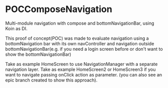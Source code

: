 # POCComposeNavigation
Multi-module navigation with compose and bottomNavigationBar, using Koin as DI.

This proof of concept(POC) was made to evaluate navigation using a bottomNavigation bar with its own navController and
navigation outside bottomNavigationBar(e.g. if you need a login screen before or don't want to show the bottomNavigationBar)

Take as example HomeScreen to use NavigationManager with a separate navigation layer.
Take as example HomeScreen2 or HomeScreen3 if you want to navigate passing onClick action as parameter. 
(you can also see an epic branch created to show this approach).